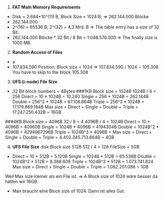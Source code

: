 1. **FAT Main Memory Requirements**
* Disk = 2.684*10^(11) B, Block Size = 1024 B; => 262.144.000 Blöcke
* 262.144.000
* 2^(16) = 65536 B; 2^(32) = 4,3 Mrd. B => The table entry has a size of 32 Bit.
* 262.144.000 Blöcke * 32 Bit / 8 Bit = 1.048.576.000 => The finally size is 1000 MB.

2. **Random Access of Files**
* a
* 107.834.590 Position; Block size = 1024 => 107.834.590 / 1024 ~ 105.308 You have to skip to the block 105.308

3. **UFS (i-node) File Size**
* 32 Bit block numbers = 4Bytes
###1KB
  Block size = 1024B
  1024B / 4 = 256
  Direct = 10 * 1024B = 10.240
  Single = 256 * 1024B = 262.144B
  Double = 256^2 * 1024B = 67.108.864B
  Triple = 256^3 * 1024B = 17.179.869.184B
  Max size = Direct + Single + Double + Triple = 17.247.250.432B ~ 16GB

###4KB
  Block size = 4096B
  32 / 8 = 4
  4096B / 4 = 1024B
  Direct = 10 * 4096B = 40960B
  Single = 1024B * 4096B = 4194304B
  Double = 1024B^2 * 4096B = 4294967296B
  Triple = 1024B^3 * 4096B =
  Max size = Direct + Single + Double + Triple = 4.402.345.713.664B ~ 4GB

4. **UFS File Size**
  disk Block size 512B
  512 / 4 = 128
  FileSize = 5GB

  * Direct = 10 * 512B = 5.120B
  Single = 1024B * 512B = 65.536B
  Double = 1024B^2 * 512B = 8.388.608
  Triple = 1024B^3 * 512B = 1.073.741.824
  Max size = Direct + Single + Double + Triple = 1.082.201.088 ~ 1GB

  Weil Max size kleiner als ein File ist. => A Block size of 1024 wäre besser da hätten wir 16GB.

  * Man braucht eine Block size of 1024. Dann ist alles Gut.
